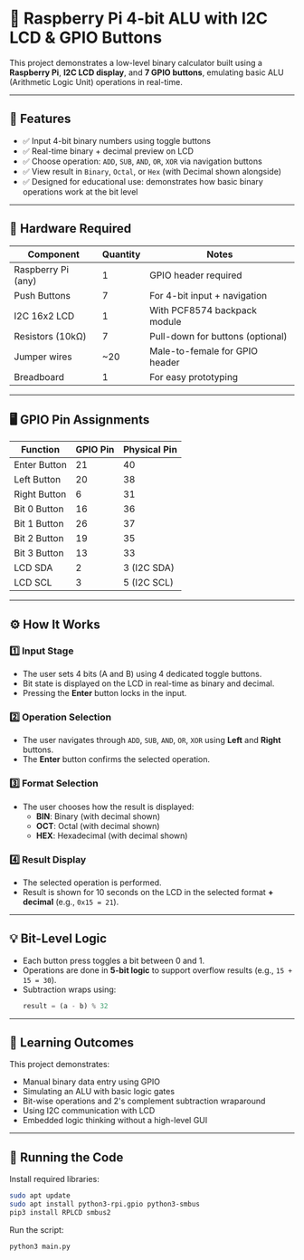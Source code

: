# 🔢 Raspberry Pi 4-bit ALU with I2C LCD & GPIO Buttons

This project demonstrates a low-level binary calculator built using a **Raspberry Pi**, **I2C LCD display**, and **7 GPIO buttons**, emulating basic ALU (Arithmetic Logic Unit) operations in real-time.

---

## 📌 Features

- ✅ Input 4-bit binary numbers using toggle buttons
- ✅ Real-time binary + decimal preview on LCD
- ✅ Choose operation: `ADD`, `SUB`, `AND`, `OR`, `XOR` via navigation buttons
- ✅ View result in `Binary`, `Octal`, or `Hex` (with Decimal shown alongside)
- ✅ Designed for educational use: demonstrates how basic binary operations work at the bit level

---

## 🧰 Hardware Required

| Component           | Quantity | Notes                            |
|--------------------|----------|----------------------------------|
| Raspberry Pi (any) | 1        | GPIO header required             |
| Push Buttons        | 7        | For 4-bit input + navigation     |
| I2C 16x2 LCD        | 1        | With PCF8574 backpack module     |
| Resistors (10kΩ)    | 7        | Pull-down for buttons (optional) |
| Jumper wires        | ~20      | Male-to-female for GPIO header   |
| Breadboard          | 1        | For easy prototyping             |

---

## 🖥️ GPIO Pin Assignments

| Function         | GPIO Pin | Physical Pin |
|------------------|----------|--------------|
| Enter Button      | 21       | 40           |
| Left Button       | 20       | 38           |
| Right Button      | 6        | 31           |
| Bit 0 Button      | 16       | 36           |
| Bit 1 Button      | 26       | 37           |
| Bit 2 Button      | 19       | 35           |
| Bit 3 Button      | 13       | 33           |
| LCD SDA           | 2        | 3 (I2C SDA)  |
| LCD SCL           | 3        | 5 (I2C SCL)  |

---

## ⚙️ How It Works

### 1️⃣ Input Stage
- The user sets 4 bits (A and B) using 4 dedicated toggle buttons.
- Bit state is displayed on the LCD in real-time as binary and decimal.
- Pressing the **Enter** button locks in the input.

### 2️⃣ Operation Selection
- The user navigates through `ADD`, `SUB`, `AND`, `OR`, `XOR` using **Left** and **Right** buttons.
- The **Enter** button confirms the selected operation.

### 3️⃣ Format Selection
- The user chooses how the result is displayed:
  - **BIN**: Binary (with decimal shown)
  - **OCT**: Octal (with decimal shown)
  - **HEX**: Hexadecimal (with decimal shown)

### 4️⃣ Result Display
- The selected operation is performed.
- Result is shown for 10 seconds on the LCD in the selected format **+ decimal** (e.g., `0x15 = 21`).

---

## 💡 Bit-Level Logic

- Each button press toggles a bit between 0 and 1.
- Operations are done in **5-bit logic** to support overflow results (e.g., `15 + 15 = 30`).
- Subtraction wraps using:  
  ```python
  result = (a - b) % 32

---

## 🧪 Learning Outcomes

This project demonstrates:
- Manual binary data entry using GPIO
- Simulating an ALU with basic logic gates
- Bit-wise operations and 2's complement subtraction wraparound
- Using I2C communication with LCD
- Embedded logic thinking without a high-level GUI

---
## 🚀 Running the Code
Install required libraries:
 ```bash
sudo apt update
sudo apt install python3-rpi.gpio python3-smbus
pip3 install RPLCD smbus2
```

Run the script:
```bash
python3 main.py
